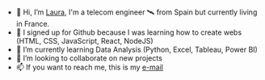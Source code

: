 - 👋 Hi, I’m [Laura](https://laurasantamaria.netlify.app/), I'm a telecom engineer 🛰️ from Spain but currently living in France.
- 🌱 I signed up for Github because I was learning how to create webs (HTML, CSS, JavaScript, React, NodeJS)
- 🌳 I’m currently learning Data Analysis (Python, Excel, Tableau, Power BI)
- 💞️ I’m looking to collaborate on new projects
- 📫 If you want to reach me, this is my [e-mail](mailto:laura.santruiz@gmail.com)




